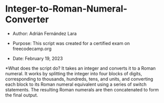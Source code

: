 # Integer-to-Roman-Numeral-Converter

  * Author: Adrián Fernández Lara
  
  * Purpose: This script was created for a certified exam on freecodecamp.org
  
  * Date: February 19, 2023
  
  *What does the script do? 
  It takes an integer and converts it to a Roman numeral.
    It works by splitting the integer into four blocks of digits, corresponding to
    thousands, hundreds, tens, and units, and converting each block to its Roman
    numeral equivalent using a series of switch statements. The resulting Roman
    numerals are then concatenated to form the final output.
 
